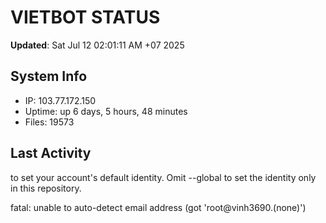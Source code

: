 # VIETBOT STATUS
**Updated**: Sat Jul 12 02:01:11 AM +07 2025

## System Info
- IP: 103.77.172.150
- Uptime: up 6 days, 5 hours, 48 minutes
- Files: 19573

## Last Activity

to set your account's default identity.
Omit --global to set the identity only in this repository.

fatal: unable to auto-detect email address (got 'root@vinh3690.(none)')
